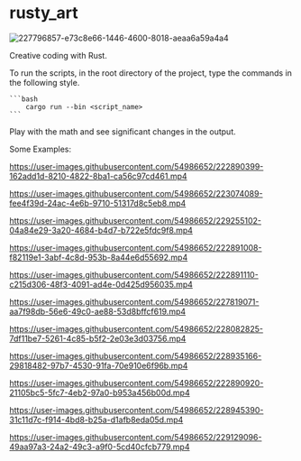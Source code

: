 # rusty_art


![227796857-e73c8e66-1446-4600-8018-aeaa6a59a4a4](https://user-images.githubusercontent.com/54986652/227951137-35ab864e-3329-4ef0-a4aa-2347f07296ca.png)

Creative coding with Rust.

To run the scripts, in the root directory of the project, type the commands in the following style.

    ```bash
        cargo run --bin <script_name>
    ```

Play with the math and see significant changes in the output.

Some Examples:



https://user-images.githubusercontent.com/54986652/222890399-162add1d-8210-4822-8ba1-ca56c97cd461.mp4




https://user-images.githubusercontent.com/54986652/223074089-fee4f39d-24ac-4e6b-9710-51317d8c5eb8.mp4




https://user-images.githubusercontent.com/54986652/229255102-04a84e29-3a20-4684-b4d7-b722e5fdc9f8.mp4




https://user-images.githubusercontent.com/54986652/222891008-f82119e1-3abf-4c8d-953b-8a44e6d55692.mp4





https://user-images.githubusercontent.com/54986652/222891110-c215d306-48f3-4091-ad4e-0d425d956035.mp4





https://user-images.githubusercontent.com/54986652/227819071-aa7f98db-56e6-49c0-ae88-53d8bffcf619.mp4



https://user-images.githubusercontent.com/54986652/228082825-7df11be7-5261-4c85-b5f2-2e03e3d03756.mp4



https://user-images.githubusercontent.com/54986652/228935166-29818482-97b7-4530-91fa-70e910e6f96b.mp4


https://user-images.githubusercontent.com/54986652/222890920-21105bc5-5fc7-4eb2-97a0-b953a456b00d.mp4



https://user-images.githubusercontent.com/54986652/228945390-31c11d7c-f914-4bd8-b25a-d1afb8eda05d.mp4




https://user-images.githubusercontent.com/54986652/229129096-49aa97a3-24a2-49c3-a9f0-5cd40cfcb779.mp4




